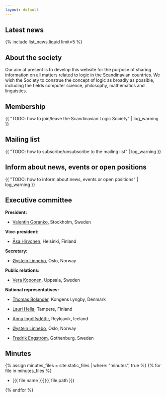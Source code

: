 ```yaml
---
layout: default
---
```

## Latest news

{% include list_news.liquid limit=5 %}

## About the society

Our aim at present is to develop this website for the purpose of sharing
information on all matters related to logic in the Scandinavian countries. We
wish the Society to construe the concept of logic as broadly as possible,
including the fields computer science, philosophy, mathematics and linguistics.

## Membership

{{ "TODO: how to join/leave the Scandinavian Logic Society" | log_warning }}

## Mailing list

{{ "TODO: how to subscribe/unsubscribe to the mailing list" | log_warning }}

## Inform about news, events or open positions

{{ "TODO: how to inform about news, events or open positions" | log_warning }}

## Executive committee

**President:**

- [Valentin Goranko](https://www2.philosophy.su.se/goranko), Stockholm, Sweden

**Vice-president:**

- [Åsa Hirvonen](http://www.helsinki.fi/~asaekman/), Helsinki, Finland

**Secretary:**

- [Øystein Linnebo](http://www.hf.uio.no/ifikk/personer/vit/filosofi/fast/oysteinl/), Oslo, Norway

**Public relations:**

- [Vera Koponen](https://katalog.uu.se/profile/?id=N96-558), Uppsala, Sweden

**National representatives:**

- [Thomas Bolander](http://www.dtu.dk/english/service/phonebook/person?id=6474&amp;tab=1), Kongens Lyngby, Denmark

- [Lauri Hella](http://www.sis.uta.fi/~malahe/), Tampere, Finland

- [Anna Ingólfsdóttir](http://en.ru.is/the-university/faculty-and-staff/annai), Reykjavik, Iceland

- [Øystein Linnebo](http://www.hf.uio.no/ifikk/personer/vit/filosofi/fast/oysteinl/), Oslo, Norway

- [Fredrik Engström](https://flov.gu.se/english/about/staff?userId=xengfr), Gothenburg, Sweden

## Minutes

{% assign minutes_files = site.static_files | where: "minutes", true %}
{% for file in minutes_files %}

- [{{ file.name }}]({{ file.path }})

{% endfor %}
